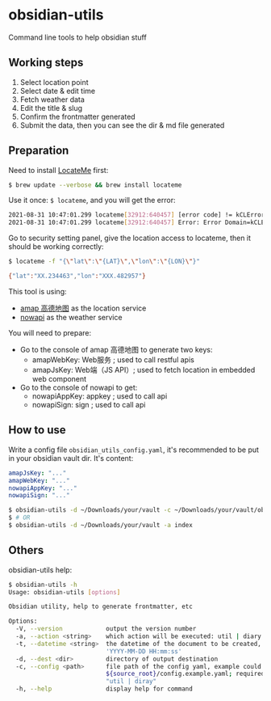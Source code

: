 # obsidian-utils

Command line tools to help obsidian stuff

## Working steps

1. Select location point
2. Select date & edit time
3. Fetch weather data
4. Edit the title & slug
5. Confirm the frontmatter generated
6. Submit the data, then you can see the dir & md file generated

## Preparation

Need to install [LocateMe](https://github.com/netj/LocateMe) first:

```bash
$ brew update --verbose && brew install locateme
```

Use it once: `$ locateme`, and you will get the error:

```bash
2021-08-31 10:47:01.299 locateme[32912:640457] [error code] != kCLErrorLocationUnknown: Error Domain=kCLErrorDomain Code=1 "(null)"
2021-08-31 10:47:01.299 locateme[32912:640457] Error: Error Domain=kCLErrorDomain Code=1 "(null)"
```

Go to security setting panel, give the location access to locateme, then it should be working correctly:

```bash
$ locateme -f "{\"lat\":\"{LAT}\",\"lon\":\"{LON}\"}"

{"lat":"XX.234463","lon":"XXX.482957"}
```

This tool is using:

- [amap 高德地图](https://lbs.amap.com/) as the location service
- [nowapi](https://www.nowapi.com/api/weather.today) as the weather service

You will need to prepare:

- Go to the console of amap 高德地图 to generate two keys:
    - amapWebKey: Web服务 ; used to call restful apis
    - amapJsKey: Web端（JS API）; used to fetch location in embedded web component
- Go to the console of nowapi to get:
    - nowapiAppKey: appkey ; used to call api
    - nowapiSign: sign ; used to call api

## How to use

Write a config file `obsidian_utils_config.yaml`, it's recommended to be put in your obsidian vault dir. It's content:

```yaml
amapJsKey: "..."
amapWebKey: "..."
nowapiAppKey: "..."
nowapiSign: "..."
```

```bash
$ obsidian-utils -d ~/Downloads/your/vault -c ~/Downloads/your/vault/obsidian_utils_config.yaml -a util
$ # OR
$ obsidian-utils -d ~/Downloads/your/vault -a index
```

## Others

obsidian-utils help:

```bash
$ obsidian-utils -h
Usage: obsidian-utils [options]

Obsidian utility, help to generate frontmatter, etc

Options:
  -V, --version            output the version number
  -a, --action <string>    which action will be executed: util | diary | index
  -t, --datetime <string>  the datetime of the document to be created, format:
                           'YYYY-MM-DD HH:mm:ss'
  -d, --dest <dir>         directory of output destination
  -c, --config <path>      file path of the config yaml, example could be find at:
                           ${source_root}/config.example.yaml; required if action is
                           "util | diray"
  -h, --help               display help for command
```
